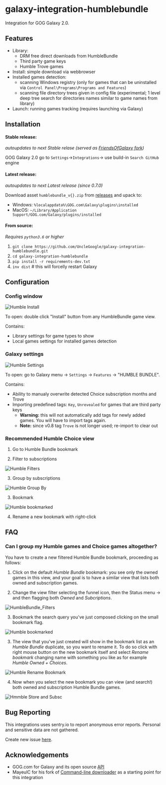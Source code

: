 # galaxy-integration-humblebundle

Integration for GOG Galaxy 2.0.

## Features

* Library:
    * DRM free direct downloads from HumbleBundle
    * Third party game keys
    * Humble Trove games
* Install: simple download via webbrowser
* Installed games detection:
    * scanning Windows registry (only for games that can be uninstalled via `Control Panel\Programs\Programs and Features`)
    * scanning file directory trees given in config file (experimental; 1 level deep tree search for directories names similar to game names from library)
* Launch: running games tracking (requires launching via Galaxy)

## Installation

#### Stable release:
_autoupdates to next Stable relase (served as [FriendsOfGalaxy fork][5])_

GOG Galaxy 2.0 go to `Settings`->`Integrations`-> use build-in `Search GitHub` engine

#### Latest release:
_autoupdates to next Latest release (since 0.7.0)_

Download asset `humblebundle_v{}.zip` from [releases][1] and upack to:
- Windows: `%localappdata%\GOG.com\Galaxy\plugins\installed`
- MacOS: `~/Library/Application Support/GOG.com/Galaxy/plugins/installed`

#### From source:
_Requires `python3.6` or higher_

1. `git clone https://github.com/UncleGoogle/galaxy-integration-humblebundle.git`
2. `cd galaxy-integration-humblebundle`
3. `pip install -r requirements-dev.txt`
4. `inv dist`  # this will forcelly restart Galaxy

## Configuration

### Config window

![Humble Install](resources/Humble_Install.gif)

To open: double click "Install" button from any HumbleBundle game view.

Contains:
- Library settings for game types to show
- Local games settings for installed games detection

### Galaxy settings

![Humble Settings](resources/Humble_Settings.png)

To open: go to Galaxy menu -> `Settings` -> `Features` -> "HUMBLE BUNDLE".

Contains:
- Ability to manualy overwrite detected Choice subscription months and Trove
- Importing predefined tags: `Key`, `Unrevealed` for games that are third party keys
  - **Warning:** this will not automatically add tags for newly added games. You will have to import tags again.
  - **Note:** since v0.8 tag `Trove` is not longer used; re-import to clear out

### Recommended Humble Choice view

1. Go to Humble Bundle bookmark

2. Filter to subscriptions

![Humble Filters](resources/Humble_filters.png)

3. Group by subscriptions

![Humble Group By](resources/Humble_Groupby.png)

3. Bookmark

![Humble bookmarked](resources/Humble_Bookmarked.png)

4. Rename a new bookmark with right-click

## FAQ

### Can I group my Humble games and Choice games altogether?

You have to create a new filtered Humble Bundle bookmark, proceeding as follows:

1. Click on the default _Humble Bundle_ bookmark: you see only the owned games in this view, and your goal is to have a similar view that lists both owned and subscription games.

2. Change the view filter selecting the funnel icon, then the Status menu -> and then flagging both _Owned_ and _Subcriptions_.

![HumbleBundle_Filters](resources/HumbleBundle_Filters.png)

3. Bookmark the search query you've just composed clicking on the small bookmark flag.

![Humble bookmarked](resources/Bookmarking.png)

3. The view that you've just created will show in the bookmark list as an _Humble Bundle_ duplicate, so you want to rename it. To do so click with right mouse button on the new bookmark itself and select _Rename bookmark_ changing name with something you like as for example _Humble Owned + Choices_.

![Humble Rename Bookmark](resources/Bookmark_rename.png)

4. Now when you select the new bookmark you can view (and search!) both owned and subscription Humble Bundle games.

  ![Hmmble Store and Subsc](resources/Bookmark_renamed.png)

## Bug Reporting
This integrations uses sentry.io to report anonymous error reports.
Personal and sensitive data are not gathered.

Create new issue [here][2].

## Acknowledgements
- GOG.com for Galaxy and its open source [API][3]
- MayeulC for his fork of [Command-line downloader][4] as a starting point for this integration

[1]: https://github.com/UncleGoogle/galaxy-integration-humblebundle/releases
[2]: https://github.com/UncleGoogle/galaxy-integration-humblebundle/issues/new/choose
[3]: https://github.com/gogcom/galaxy-integrations-python-api
[4]: https://github.com/MayeulC/hb-downloader
[5]: https://github.com/FriendsOfGalaxy/galaxy-integration-humble
